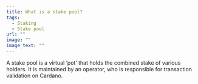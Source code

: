 ```yaml
---
title: What is a stake pool?
tags:
  - Staking
  - Stake pool
url: ""
image: ""
image_text: ""
---
```



A stake pool is a virtual ‘pot’ that holds the combined stake of various holders. It is maintained by an operator, who is responsible for transaction validation on Cardano.
